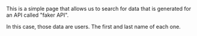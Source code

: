 This is a simple page that allows us to search for data that is generated for an API called "faker API".

In this case, those data are users. The first and last name of each one.